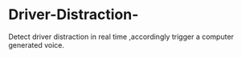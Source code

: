 # Driver-Distraction-
Detect driver distraction in real time ,accordingly trigger a computer generated voice.
